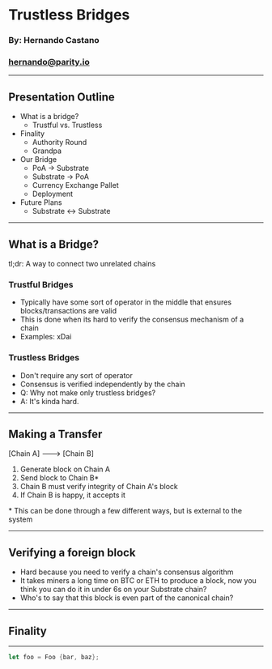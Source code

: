 # Trustless Bridges

### By: Hernando Castano
### hernando@parity.io

---

## Presentation Outline

- What is a bridge?
    - Trustful vs. Trustless
- Finality
    - Authority Round
    - Grandpa
- Our Bridge
    - PoA -> Substrate
    - Substrate -> PoA
    - Currency Exchange Pallet
    - Deployment
- Future Plans
    - Substrate <-> Substrate

---

## What is a Bridge?

tl;dr: A way to connect two unrelated chains

### Trustful Bridges
- Typically have some sort of operator in the middle that ensures blocks/transactions are valid
- This is done when its hard to verify the consensus mechanism of a chain
- Examples: xDai

### Trustless Bridges
- Don't require any sort of operator
- Consensus is verified independently by the chain
- Q: Why not make only trustless bridges?
- A: It's kinda hard.

---

## Making a Transfer

[Chain A] ---> [Chain B]

1. Generate block on Chain A
2. Send block to Chain B*
3. Chain B must verify integrity of Chain A's block
4. If Chain B is happy, it accepts it

\* This can be done through a few different ways, but is external to the system

---

## Verifying a foreign block
- Hard because you need to verify a chain's consensus algorithm
- It takes miners a long time on BTC or ETH to produce a block, now you think you can do
  it in under 6s on your Substrate chain?
- Who's to say that this block is even part of the canonical chain?

---

<!-- effect=matrix-->

## Finality

---
```rust
let foo = Foo {bar, baz};
```
